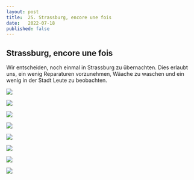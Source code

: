 ```yaml
---
layout: post
title:  25. Strassburg, encore une fois 
date:   2022-07-18
published: false
---
```


##  Strassburg, encore une fois ##

Wir entscheiden, noch einmal in Strassburg zu übernachten. Dies erlaubt uns, ein wenig Reparaturen vorzunehmen, Wäache zu waschen und ein wenig in der Stadt Leute zu beobachten.

![](/img/20220719_ms_res_strassburg_1.jpg)

![](/img/20220719_ms_res_strassburg_2.jpg)

![](/img/20220719_ms_res_strassburg_3.jpg)

![](/img/20220719_ms_res_strassburg_4.jpg)

![](/img/20220719_ms_res_strassburg_5.jpg)

![](/img/20220719_ms_res_strassburg_6.jpg)

![](/img/20220719_ms_res_strassburg_7.jpg)

![](/img/20220719_ms_res_strassburg_8.jpg)

